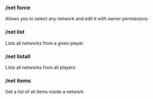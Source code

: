 ### /net force

Allows you to select any network and edit it with owner permissions 

### /net list <player>

Lists all networks from a given player

### /net listall

Lists all networks from all players

### /net items

Get a list of all items inside a network